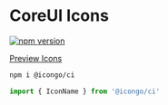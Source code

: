 CoreUI Icons
===

[![npm version](https://img.shields.io/npm/v/@icongo/ci.svg)](https://www.npmjs.com/package/@icongo/ci)

[Preview Icons](http://icongo.github.io/#/icons/ci)

```bash
npm i @icongo/ci
```

```jsx
import { IconName } from '@icongo/ci'
```